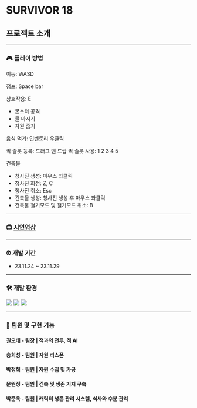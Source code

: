 # SURVIVOR 18

## 프로젝트 소개

***
### 🎮 플레이 방법

이동: WASD

점프: Space bar

상호작용: E
- 몬스터 공격
- 물 마시기
- 자원 줍기

음식 먹기: 인벤토리 우클릭

퀵 슬롯 등록: 드래그 앤 드랍
퀵 슬롯 사용: 1 2 3 4 5

건축물
- 청사진 생성: 마우스 좌클릭
- 청사진 회전: Z, C
- 청사진 취소: Esc
- 건축물 생성: 청사진 생성 후 마우스 좌클릭
- 건축물 철거모드 및 철거모드 취소: B

***

### 📺 [시연영상]()
***
### ⏰ 개발 기간
- 23.11.24 ~ 23.11.29
***
### 🛠 개발 환경
<a><img src="https://img.shields.io/badge/csharp-512BD4?style=flat-square&logo=csharp&logoColor=white"/></a>
<a><img src="https://img.shields.io/badge/visualstudio-5C2D91?style=flat-square&logo=visualstudio&logoColor=white"/></a>
<a><img src="https://img.shields.io/badge/unity-000000?style=flat-square&logo=unity&logoColor=white"/></a>

***
### 🤝 팀원 및 구현 기능
#### 권오태 - 팀장 | 적과의 전투, 적 AI

#### 송희성 - 팀원 | 자원 리스폰

#### 박정혁 - 팀원 | 자원 수집 및 가공

#### 문원정 - 팀원 | 건축 및 생존 기지 구축

#### 박준욱 - 팀원 | 캐릭터 생존 관리 시스템, 식사와 수분 관리


